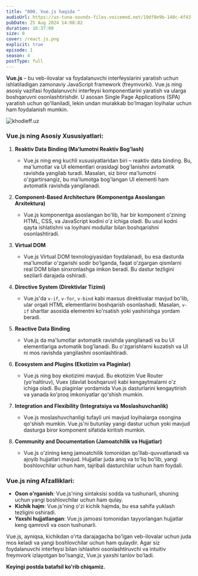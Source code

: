 ```yaml
---
title: "000. Vue.js haqida "
audioUrl: https://us-tuna-sounds-files.voicemod.net/19df8e9b-140c-4f43-8c0e-09c162821765-1658350707858.mp3
pubDate: 25 Aug 2024 14:08:82
duration: 16:37:00
size: 0
cover: /react.js.png
explicit: true
episode: 1
season: 4
postType: full
---
```

**Vue.js** – bu veb-ilovalar va foydalanuvchi interfeyslarini yaratish uchun ishlatiladigan zamonaviy JavaScript framework (freymvorki). Vue.js ning asosiy vazifasi foydalanuvchi interfeysi komponentlarini yaratish va ularga boshqaruvni osonlashtirishdir. U asosan Single Page Applications (SPA) yaratish uchun qo'llaniladi, lekin undan murakkab bo'lmagan loyihalar uchun ham foydalanish mumkin.

![khodieff.uz](/the-most.png "vue.js | khodieff.uz")

### Vue.js ning Asosiy Xususiyatlari:



1. **Reaktiv Data Binding (Ma'lumotni Reaktiv Bog'lash)**

   * Vue.js ning eng kuchli xususiyatlaridan biri – reaktiv data binding. Bu, ma'lumotlar va UI elementlari orasidagi bog'lanishni avtomatik ravishda yangilab turadi. Masalan, siz biror ma'lumotni o'zgartirsangiz, bu ma'lumotga bog'langan UI elementi ham avtomatik ravishda yangilanadi.
2. **Component-Based Architecture (Komponentga Asoslangan Arxitektura)**

   * Vue.js komponentga asoslangan bo'lib, har bir komponent o'zining HTML, CSS, va JavaScript kodini o'z ichiga oladi. Bu usul kodni qayta ishlatishni va loyihani modullar bilan boshqarishni osonlashtiradi.
3. **Virtual DOM**

   * Vue.js Virtual DOM texnologiyasidan foydalanadi, bu esa dasturda ma'lumotlar o'zgarishi sodir bo'lganda, faqat o'zgargan qismlarni real DOM bilan sinxronlashga imkon beradi. Bu dastur tezligini sezilarli darajada oshiradi.
4. **Directive System (Direktivlar Tizimi)**

   * Vue.js'da `v-if`, `v-for`, `v-bind` kabi maxsus direktivalar mavjud bo'lib, ular orqali HTML elementlarini boshqarish osonlashadi. Masalan, `v-if` shartlar asosida elementni ko'rsatish yoki yashirishga yordam beradi.
5. **Reactive Data Binding**

   * Vue.js da ma'lumotlar avtomatik ravishda yangilanadi va bu UI elementlariga avtomatik bog'lanadi. Bu o'zgarishlarni kuzatish va UI ni mos ravishda yangilashni osonlashtiradi.
6. **Ecosystem and Plugins (Ekotizim va Plaginlar)**

   * Vue.js ning boy ekotizimi mavjud. Bu ekotizim Vue Router (yo'naltiruv), Vuex (davlat boshqaruvi) kabi kengaytmalarni o'z ichiga oladi. Bu plaginlar yordamida Vue.js dasturlarini kengaytirish va yanada ko'proq imkoniyatlar qo'shish mumkin.
7. **Integration and Flexibility (Integratsiya va Moslashuvchanlik)**

   * Vue.js moslashuvchanligi tufayli uni mavjud loyihalarga osongina qo'shish mumkin. Vue.js'ni butunlay yangi dastur uchun yoki mavjud dasturga biror komponent sifatida kiritish mumkin.
8. **Community and Documentation (Jamoatchilik va Hujjatlar)**

   * Vue.js o'zining keng jamoatchilik tomonidan qo'llab-quvvatlanadi va ajoyib hujjatlari mavjud. Hujjatlar juda aniq va to'liq bo'lib, yangi boshlovchilar uchun ham, tajribali dasturchilar uchun ham foydali.

### Vue.js ning Afzalliklari:

* **Oson o'rganish**: Vue.js'ning sintaksisi sodda va tushunarli, shuning uchun yangi boshlovchilar uchun ham qulay.
* **Kichik hajm**: Vue.js'ning o'zi kichik hajmda, bu esa sahifa yuklash tezligini oshiradi.
* **Yaxshi hujjatlangan**: Vue.js jamoasi tomonidan tayyorlangan hujjatlar keng qamrovli va oson tushunarli.

Vue.js, ayniqsa, kichikdan o'rta darajagacha bo'lgan veb-ilovalar uchun juda mos keladi va yangi boshlovchilar uchun ham qulaydir. Agar siz foydalanuvchi interfeysi bilan ishlashni osonlashtiruvchi va intuitiv freymvork izlayotgan bo'lsangiz, Vue.js yaxshi tanlov bo'ladi.



**Keyingi postda batafsil ko'rib chiqamiz.**